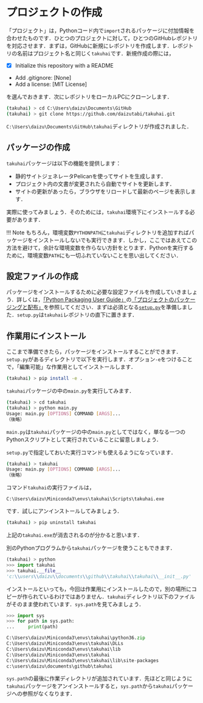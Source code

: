 # プロジェクトの作成

「プロジェクト」は，Pythonコード内で`import`されるパッケージに付加情報を合わせたものです．ひとつのプロジェクトに対して，ひとつのGitHubレポジトリを対応させます．まずは，GitHubに新規にレポジトリを作成します．レポジトリの名前はプロジェクト名と同じく`takuhai`です．新規作成の際には，

* [x] Initialize this repository with a README
* Add .gitignore: [None]
* Add a license: [MIT License]

を選んでおきます．次にレポジトリをローカルPCにクローンします．

```bash
(takuhai) > cd C:\Users\daizu\Documents\GitHub
(takuhai) > git clone https://github.com/daizutabi/takuhai.git
```

`C:\Users\daizu\Documents\GitHub\takuhai`ディレクトリが作成されました．


## パッケージの作成

`takuhai`パッケージは以下の機能を提供します：

+ 静的サイトジェネレータPelicanを使ってサイトを生成します．
+ プロジェクト内の文書が変更されたら自動でサイトを更新します．
+ サイトの更新があったら，ブラウザをリロードして最新のページを表示します．

実際に使ってみましょう．そのためには，`takuhai`環境下にインストールする必要があります．

!!! Note
    もちろん，環境変数`PYTHONPATH`に`takuhai`ディレクトリを追加すればパッケージをインストールしないでも実行できます．しかし，ここではあえてこの方法を避けて，余計な環境変数を作らない方針をとります．Pythonを実行するために，環境変数`PATH`にも一切ふれていないことを思い出してください．

## 設定ファイルの作成

パッケージをインストールするために必要な設定ファイルを作成していきましょう．詳しくは，[「Python Packaging User Guide」](http://python-packaging-user-guide-ja.readthedocs.io/ja/latest/index.html)の[「プロジェクトのパッケージングと配布」](http://python-packaging-user-guide-ja.readthedocs.io/ja/latest/distributing.html)を参照してください．まずは必須となる[`setup.py`](https://github.com/daizutabi/takuhai/blob/master/setup.py)を準備しました．`setup.py`は`takuhai`レポジトリの直下に置きます．

## 作業用にインストール

ここまで準備できたら，パッケージをインストールすることができます．`setup.py`があるディレクトリで以下を実行します．オプション`-e`をつけることで，「編集可能」な作業用としてインストールします．

```bash
(takuhai) > pip install -e .
```

`takuhai`パッケージの中の`main.py`を実行してみます．

```bash
(takuhai) > cd takuhai
(takuhai) > python main.py
Usage: main.py [OPTIONS] COMMAND [ARGS]...
（後略）
```

`main.py`は`takuhai`パッケージの中の`main.py`としてではなく，単なる一つのPythonスクリプトとして実行されていることに留意しましょう．

`setup.py`で指定しておいた実行コマンドも使えるようになっています．

```bash
(takuhai) > takuhai
Usage: main.py [OPTIONS] COMMAND [ARGS]...
（後略）
```

コマンド`takuhai`の実行ファイルは，

```
C:\Users\daizu\Miniconda3\envs\takuhai\Scripts\takuhai.exe
```

です．試しにアンインストールしてみましょう．

```bash
(takuhai) > pip uninstall takuhai
```

上記の`takuhai.exe`が消去されるのが分かると思います．

別のPythonプログラムから`takuhai`パッケージを使うこともできます．

```python
(takuhai) > python
>>> import takuhai
>>> takuhai.__file__
'c:\\users\\daizu\\documents\\github\\takuhai\\takuhai\\__init__.py'
```

インストールといっても，今回は作業用にインストールしたので，別の場所にコピーが作られているわけではありません．`takuhai`ディレクトリ以下のファイルがそのまま使われています．`sys.path`を見てみましょう．

```python
>>> import sys
>>> for path in sys.path:
...     print(path)

C:\Users\daizu\Miniconda3\envs\takuhai\python36.zip
C:\Users\daizu\Miniconda3\envs\takuhai\DLLs
C:\Users\daizu\Miniconda3\envs\takuhai\lib
C:\Users\daizu\Miniconda3\envs\takuhai
C:\Users\daizu\Miniconda3\envs\takuhai\lib\site-packages
c:\users\daizu\documents\github\takuhai
```

`sys.path`の最後に作業ディレクトリが追加されています．先ほどと同じように`takuhai`パッケージをアンインストールすると，`sys.path`から`takuhai`パッケージへの参照がなくなります．
